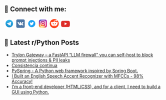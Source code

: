 ## 🔎 Connect with me:
[<img src="https://github.com/bullbesh/bullbesh/blob/main/images/Telegram.png" width="32" height="32" />](https://t.me/bullbesh)
[<img src="https://github.com/bullbesh/bullbesh/blob/main/images/VK.png" width="32" height="32" />](https://vk.com/bullbesh)
[<img src="https://github.com/bullbesh/bullbesh/blob/main/images/Twitter.png" width="32" height="32" />](https://twitter.com/bullbesh1)
[<img src="https://github.com/bullbesh/bullbesh/blob/main/images/Instagram.png" width="32" height="32" />](https://www.instagram.com/bullbesh)
[<img src="https://github.com/bullbesh/bullbesh/blob/main/images/Reddit.png" width="32" height="32" />](https://www.reddit.com/user/bullbesh)
[<img src="https://github.com/bullbesh/bullbesh/blob/main/images/YouTube.png" width="32" height="32" />](https://www.youtube.com/channel/UCtfjRs6uzgq5mfm8S06WTcg)

## 📕 Latest r/Python Posts
<!-- BLOG-POST-LIST:START -->
- [Trylon Gateway – a FastAPI “LLM firewall” you can self-host to block prompt injections &amp; PII leaks](https://www.reddit.com/r/Python/comments/1lc5m1v/trylon_gateway_a_fastapi_llm_firewall_you_can/)
- [Consistencia continua](https://www.reddit.com/r/Python/comments/1lc5472/consistencia_continua/)
- [PySpring - A Python web framework inspired by Spring Boot.](https://www.reddit.com/r/Python/comments/1lc3s8t/pyspring_a_python_web_framework_inspired_by/)
- [I Built an English Speech Accent Recognizer with MFCCs - 98% Accuracy!](https://www.reddit.com/r/Python/comments/1lbyneb/i_built_an_english_speech_accent_recognizer_with/)
- [I&#39;m a front-end developer &lpar;HTML/CSS&rpar;, and for a client, I need to build a GUI using Python.](https://www.reddit.com/r/Python/comments/1lbyfss/im_a_frontend_developer_htmlcss_and_for_a_client/)
<!-- BLOG-POST-LIST:END -->
